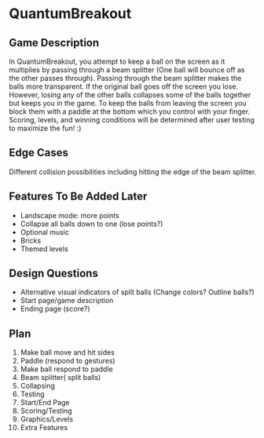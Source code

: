 QuantumBreakout
===============


Game Description
----------------
In QuantumBreakout, you attempt to keep a ball on the screen as it multiplies by passing through a beam splitter (One ball
will bounce off as the other passes through). Passing through the beam splitter makes the balls more transparent. If the original ball goes off the screen you lose. However, losing any of 
the other balls collapses some of the balls together but keeps you in the game. To keep the balls from leaving the screen 
you block them with a paddle at the bottom which you control with your finger. Scoring, levels, and winning conditions 
will be determined after user testing to maximize the fun! :)

Edge Cases
----------
Different collision possibilities including hitting the edge of the beam splitter.

Features To Be Added Later
--------------------------
* Landscape mode: more points
* Collapse all balls down to one (lose points?)
* Optional music
* Bricks
* Themed levels

Design Questions
----------------
* Alternative visual indicators of split balls (Change colors? Outline balls?)
* Start page/game description
* Ending page (score?)

Plan
-----
1.	Make ball move and hit sides
2.	Paddle (respond to gestures)
3.	Make ball respond to paddle
4.	Beam splitter( split balls)
5.	Collapsing
6.	Testing
7.	Start/End Page
8.	Scoring/Testing
9.	Graphics/Levels
10.	Extra Features
